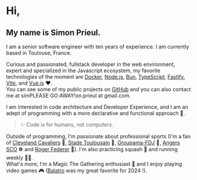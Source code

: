 # Hi,

## My name is Simon Prieul.

I am a senior software engineer with ten years of experience.
I am currently based in Toulouse, France.

Curious and passionated, fullstack developer in the web environment, expert and specialized in the Javascript ecosystem, 
my favorite technologies of the moment are [Docker](https://www.docker.com), [Node.js](https://nodejs.org), [Bun](https://bun.sh), [TypeScript](https://www.typescriptlang.org), [Fastify](https://fastify.dev), [Vite](https://vitejs.dev), and [Vue.js](https://vuejs.org) ❤️.\
You can see some of my public projects on [GitHub](https://github.com/Prieul-Simon) and you can also contact me at <span class="contact">sim<!-- sdfjsdhfkjypcs --><span class="block-spam" aria-hidden="true">PLEASE&nbsp;GO&nbsp;AWAY!</span>on.prieul&nbsp;a<!-- sdfjsdhfkjypcs -->t&nbsp;gm<!-- sdfjsdhfkjypcs -->ail.com</span>.

I am interested in code architecture and Developer Experience, and I am an adept of programming with a more declarative and functional approach 🚀.
> ✨ Code is for humans, not computers.

Outside of programming, I'm passionate about professional sports (I'm a fan
of [Cleveland Cavaliers](https://www.nba.com/cavaliers) 🏀, [Stade Toulousain](https://www.stadetoulousain.fr) 🏉, [Groupama-FDJ](https://www.equipecycliste-groupama-fdj.fr) 🚴, 
[Angers SCO](https://angers-sco.fr) ⚽ and [Roger Federer](https://www.youtube.com/watch?v=B0HbctxYnvU) 🎾). I'm also practicing squash 🥍 and running weekly 🏃‍♂️.\
What's more, I'm a Magic The Gathering enthusiast 🎲 and I
enjoy playing video games 🎮 (<a href="https://www.playbalatro.com" target="_blank">Balatro</a> was my great favorite for 2024&nbsp;!).